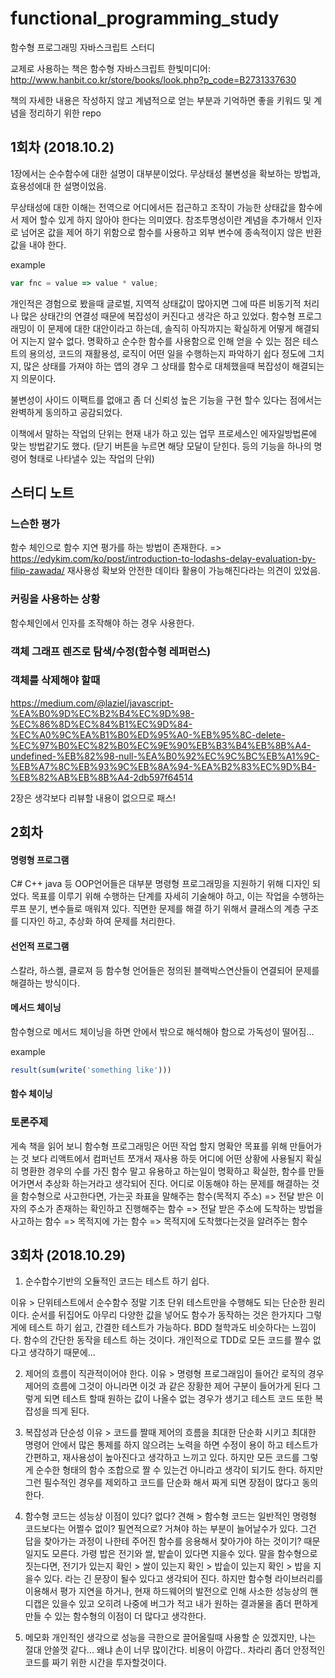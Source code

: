 # functional_programming_study

함수형 프로그래밍 자바스크립트 스터디

교제로 사용하는 책은 함수형 자바스크립트 한빛미디어: http://www.hanbit.co.kr/store/books/look.php?p_code=B2731337630

책의 자세한 내용은 작성하지 않고 계념적으로 얻는 부분과 기억하면 좋을 키워드 및 계념을 정리하기 위한 repo

## 1회차 (2018.10.2)

1장에서는 순수함수에 대한 설명이 대부분이었다. 무상태성 불변성을 확보하는 방법과, 효용성에대 한 설명이었음.

무상태성에 대한 이해는 전역으로 어디에서든 접근하고 조작이 가능한 상태값을 함수에서 제어 할수 있게 하지 않아야 한다는 의미였다.
참조투명성이란 계념을 추가해서 인자로 넘어온 값을 제어 하기 위함으로 함수를 사용하고 외부 변수에 종속적이지 않은 반환값을 내야 한다.

example
```js
var fnc = value => value * value;
```

개인적은 경험으로 봤을때 글로벌, 지역적 상태값이 많아지면 그에 따른 비동기적 처리나 많은 상태간의 연결성 때문에 복잡성이 커진다고 생각은 하고 있었다.
함수형 프로그래밍이 이 문제에 대한 대안이라고 하는데, 솔직히 아직까지는 확실하게 어떻게 해결되어 지는지 알수 없다.
명확하고 순수한 함수를 사용함으로 인해 얻을 수 있는 점은 테스트의 용의성, 코드의 재활용성, 로직이 어떤 일을 수행하는지 파악하기 쉽다 정도에 그치지,
많은 상태를 가져야 하는 앱의 경우 그 상태를 함수로 대체했을때 복잡성이 해결되는지 의문이다.

불변성이 사이드 이팩트를 없애고 좀 더 신뢰성 높은 기능을 구현 할수 있다는 점에서는 완벽하게 동의하고 공감되었다.

이책에서 말하는 작업의 단위는 현재 내가 하고 있는 업무 프로세스인 에자일방법론에 맞는 방법같기도 했다. (닫기 버튼을 누르면 해당 모달이 닫힌다. 등의 기능을 하나의 명령어 형태로 나타낼수 있는 작업의 단위)


## 스터디 노트

### 느슨한 평가
함수 체인으로 함수 지연 평가를 하는 방법이 존재한다. => https://edykim.com/ko/post/introduction-to-lodashs-delay-evaluation-by-filip-zawada/
재사용성 확보와 안전한 데이타 활용이 가능해진다라는 의견이 있었음.

### 커링을 사용하는 상황
함수체인에서 인자를 조작해야 하는 경우 사용한다.

### 객체 그래프 렌즈로 탐색/수정(함수형 레퍼런스)

### 객체를 삭제해야 할때
https://medium.com/@laziel/javascript-%EA%B0%9D%EC%B2%B4%EC%9D%98-%EC%86%8D%EC%84%B1%EC%9D%84-%EC%A0%9C%EA%B1%B0%ED%95%A0-%EB%95%8C-delete-%EC%97%B0%EC%82%B0%EC%9E%90%EB%B3%B4%EB%8B%A4-undefined-%EB%82%98-null-%EA%B0%92%EC%9C%BC%EB%A1%9C-%EB%A7%8C%EB%93%9C%EB%8A%94-%EA%B2%83%EC%9D%B4-%EB%82%AB%EB%8B%A4-2db597f64514


2장은 생각보다 리뷰할 내용이 없으므로 패스!


## 2회차

#### 명령형 프로그램
C# C++ java 등 OOP언어들은 대부분 명령형 프로그래밍을 지원하기 위해 디자인 되었다. 목표를 이루기 위해 수행하는 단계를 자세히 기술해야 하고, 이는 작업을 수행하는 루프 분기, 변수들로 매워져 있다. 직면한 문제를 해결 하기 위해서 클래스의 계층 구조를 디자인 하고, 추상화 하여 문제를 처리한다.

#### 선언적 프로그램
스칼라, 하스켈, 클로져 등 함수형 언어들은 정의된 블랙박스연산들이 연결되어 문제를 해결하는 방식이다.

#### 메서드 체이닝
함수형으로 메서드 체이닝을 하면 안에서 밖으로 해석해야 함으로 가독성이 떨어짐...

example
```js
result(sum(write('something like')))
```


#### 함수 체이닝




### 토론주제

게속 책을 읽어 보니 함수형 프로그래밍은 어떤 작업 할지 명확안 목표를 위해 만들어가는 것 보다 리액트에서 컴퍼넌트 쪼개서 재사용 하듯 어디에 어떤 상황에 사용될지 확실히 명환한 경우의 수를 가진 함수 말고 유용하고 하는일이 명확하고 확실한, 함수를 만들어가면서 추상화 하는거라고 생각되어 진다.
어디로 이동해야 하는 문제를 해결하는 것을 함수형으로 사고한다면, 가는곳 좌표을 말해주는 함수(목적지 주소) => 전달 받은 이자의 주소가 존재하는 확인하고 진행해주는 함수 => 전달 받은 주소에 도착하는 방법을 사고하는 함수 => 목적지에 가는 함수 => 목적지에 도착했다는것을 알려주는 함수




## 3회차 (2018.10.29)

1. 순수합수기반의 오듈적인 코드는 테스트 하기 쉽다.

이유 > 단위테스트에서 순수함수 정말 기초 단위 테스트만을 수행해도 되는 단순한 원리이다. 순서를 뒤집어도 아무리 다양한 값을 넣어도 함수가 동작하는 것은 한가지다
그렇게에 테스트 하기 쉽고, 간결한 테스트가 가능하다. BDD 철학과도 비슷하다는 느낌이다. 함수의 간단한 동작을 테스트 하는 것이다. 개인적으로 TDD로 모든 코드를 짤수 없다고 생각하기 때문에...

2. 제어의 흐름이 직관적이어야 한다.
이유 > 명령형 프로그래임이 들어간 로직의 경우 제어의 흐름에 그것이 아니라면 이것 과 같은 장황한 제어 구분이 들어가게 된다 그렇게 되면 테스트 할때 원하는 값이 나올수 없는 경우가 생기고 테스트 코드 또한 복잡성을 띄게 된다.

3. 복잡성과 단순성
이유 > 코드를 짤때 제어의 흐름을 최대한 단순화 시키고 최대한 명령어 안에서 많은 통제를 하지 않으려는 노력을 하면 수정이 용이 하고 테스트가 간편하고, 재사용성이 높아진다고 생각하고 느끼고 있다. 하지만 모든 코드를 그렇게 순수한 형태의 함수 조합으로 짤 수 있는건 아니라고 생각이 되기도 한다. 하지만 그런 필수적인 경우를 제외하고 코드를 단순화 해서 짜게 되면 장점이 많다고 동의한다.

4. 함수형 코드는 성능상 이점이 있다? 없다?
견해 > 함수형 코드는 일반적인 명령형 코드보다는 어쩔수 없이? 필연적으로? 거쳐야 하는 부분이 늘어날수가 있다. 그건 답을 찾아가는 과정이 나한테 주어진 함수를 응용해서 찾아가야 하는 것이기? 때문일지도 모른다. 가령 밥은 전기와 쌀, 밭솥이 있다면 지을수 있다. 말을 함수형으로 짓는다면, 전기가 있는지 확인 > 쌀이 있는지 확인 > 밥솥이 있는지 확인 > 밥을 지을수 있다. 라는 긴 문장이 될수 있다고 생각되어 진다. 하지만 함수형 라이브러리를 이용해서 평가 지연을 하거나, 현재 하드웨어의 발전으로 인해 사소한 성능상의 핸디캡은 있을수 있고 오히려 나중에 버그가 적고 내가 원하는 결과물을 좀더 편하게 만들 수 있는 함수형의 이점이 더 많다고 생각한다.

5. 메모화
개인적인 생각으로 성능을 극한으로 끌어올릴때 사용할 순 있겠지만, 나는 절대 안쓸껏 같다... 왜냐 손이 너무 많이간다. 비용이 아깝다..
차라리 좀더 안정적인 코드를 짜기 위한 시간을 투자할것이다.




